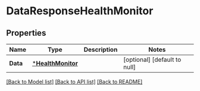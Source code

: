 # DataResponseHealthMonitor

## Properties
Name | Type | Description | Notes
------------ | ------------- | ------------- | -------------
**Data** | [***HealthMonitor**](HealthMonitor.md) |  | [optional] [default to null]

[[Back to Model list]](../README.md#documentation-for-models) [[Back to API list]](../README.md#documentation-for-api-endpoints) [[Back to README]](../README.md)


